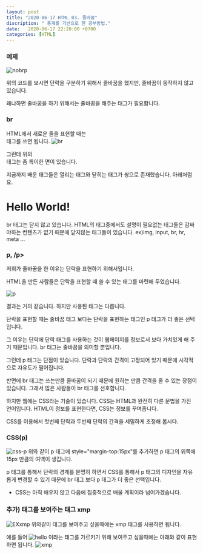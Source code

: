 ```yaml
---
layout: post
title: "2020-06-17 HTML 03. 줄바꿈"
discription: " 통계를 기반으로 한 공부방법."
date:   2020-06-17 22:20:00 +0700
categories: [HTML]
---
```


### 예제
![nobrp](https://i.imgur.com/v2tBN7C.png)

위의 코드를 보시면
단락을 구분하기 위해서 줄바꿈을 했지만,
줄바꿈이 동작하지 않고있습니다.

왜냐하면 줄바꿈을 하기 위해서는
줄바꿈을 해주는 태그가 필요합니다.


### br

HTML에서
새로운 줄을 표현할 때는
<br> 태그를 쓰면 됩니다.
![br](https://i.imgur.com/xuIEZhB.png)

그런데 위의 <br> 태그는
좀 특이한 면이 있습니다.

지금까지 배운 태그들은
열리는 태그와 닫히는 태그가
쌍으로 존재했습니다.
아래처럼요.
<h1>Hello World!</h1>

br 태그는 닫지 않고 있습니다.
HTML의 태그중에서도 설명이 필요없는 태그들은
감싸야하는 컨텐츠가 없기 때문에
닫지않는 태그들이 있습니다. ex)img, input, br, hr, meta ...

### p, /p>

저희가 줄바꿈을 한 이유는
단락을 표현하기 위해서입니다.

HTML을 만든 사람들은
단락을 표현할 때 쓸 수 있는 태그를 마련해 두었습니다.

![p](https://i.imgur.com/47KP3c7.png)

결과는 거의 같습니다.
하지만 사용된 태그는 다릅니다.

단락을 표현할 때는
줄바꿈 태그 보다는
단락을 표현하는 태그인
p 태그가 더 좋은 선택입니다.

그 이유는
단락에 단락 태그를 사용하는 것이
웹페이지를 정보로서 보다 가치있게 해 주기 때문입니다.
br 태그는 줄바꿈을 의미할 뿐입니다.

그런데 p 태그는 단점이 있습니다.
단락과 단락의 간격이 고정되어 있기 때문에
시각적으로 자유도가 떨어집니다.

반면에 br 태그는 쓰는만큼 줄바꿈이 되기 때문에
원하는 만큼 간격을 줄 수 있는 장점이 있습니다.
그래서 많은 사람들이 br 태그를 선호합니다.

하지만 웹에는 CSS라는 기술이 있습니다.
CSS는 HTML과 완전히 다른 문법을 가진 언어입니다.
HTML이 정보를 표현한다면,
CSS는 정보를 꾸며줍니다.

CSS를 이용해서
첫번째 단락과 두번째 단락의 간격을
세밀하게 조정해 봅시다.

### CSS(p)

![css-p](https://i.imgur.com/xEHJ66J.png)
위와 같이 p 태그에
style="margin-top:15px"를 추가하면
p 태그의 위쪽에 15px 만큼의 여백이 생깁니다.

p 태그를 통해서 단락의 경계를 분명히 하면서
CSS를 통해서 p 태그의 디자인을 자유롭게 변경할 수 있기 때문에
br 태그 보다 p 태그가 더 좋은 선택입니다.

* CSS는 아직 배우지 않고 다음에 집중적으로 배울 계획이라 넘어가겠습니다.


### 추가) 태그를 보여주는 태그 xmp

![EXxmp](https://i.imgur.com/ZF4DjZa.png)
위와같이 태그를 보여주고 싶을때에는 xmp 태그를 사용하면 됩니다.

예를 들어 ![hello](https://i.imgur.com/84KIsMb.png) 이라는 태그를 가르키기 위해
보여주고 싶을때에는  아래와 같이 표현 하면 됩니다.
![xmp](https://i.imgur.com/nR4yl0U.png)

